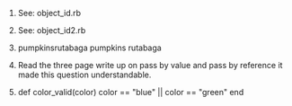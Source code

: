 1. See: object_id.rb

2. See: object_id2.rb

3. pumpkinsrutabaga
   pumpkins rutabaga

4. Read the three page write up on pass by value and pass by reference it made
  this question understandable.

5.  def color_valid(color)
      color == "blue" || color == "green"
  end
